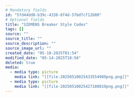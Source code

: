 ```yaml
---
# Mandatory fields
id: "5fd44dd8-b39c-4338-8f4d-57bd7cf12680"
# Optional fields
title: "SIEMENS Breaker Style Codes"
tags: []
source: ""
source_title: ""
source_description: ""
source_image_url: ""
created_date: "05-10-2025T01:54"
modified_date: "05-14-2025T18:56"
deleted: true
media:
  - media type: picture
    media link: "[[file-20250510025433554989png.png]]"
  - media type: picture
    media link: "[[file-20250510025427180819png.png]]"
---
```

